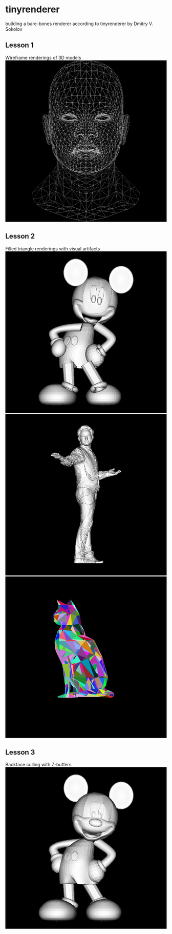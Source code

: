 # tinyrenderer
building a bare-bones renderer according to tinyrenderer by Dmitry V. Sokolov

## Lesson 1
Wireframe renderings of 3D models
![head](images/wireframe/head.png)

## Lesson 2
Filled triangle renderings with visual artifacts
![mickey](images/triangles/mickey.png)
![man](images/triangles/man.png)
![cat](images/triangles/colorful_cat.png)

## Lesson 3
Backface culling with Z-buffers
![mickey](images/z-buffer/mickey.png)
